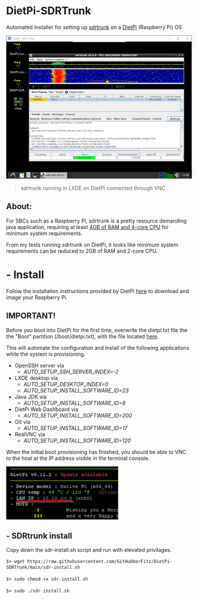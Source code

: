 # DietPi-SDRTrunk
Automated Installer for setting up [sdrtrunk](https://github.com/DSheirer/sdrtrunk) on a [DietPi](https://github.com/MichaIng/DietPi) (Raspberry Pi) OS

<img src="images/screen-capture.png" alt="sdrtrunk on DietPi"/>

> sdrtrunk running in LXDE on DietPi connected through VNC

## About:
For SBCs such as a Raspberry Pi, sdrtrunk is a pretty resource demanding java application, requiring at least [4GB of RAM and 4-core CPU](https://github.com/DSheirer/sdrtrunk#minimum-system-requirements) for minimum system requirements.

From my tests running sdrtrunk on DietPi, it looks like minimum system requirements can be reduced to 2GB of RAM and 2-core CPU.

# - Install
Follow the installation instructions provided by DietPi [here](https://dietpi.com/docs/install/) to download and image your Raspberry Pi.

## IMPORTANT!
Before you boot into DietPi for the first time, overwrite the dietpi.txt file the the "Boot" partition (/boot/dietpi.txt), with the file located [here](https://github.com/GitHubberFitz/DietPi-SDRTrunk/blob/main/dietpi.txt).

This will automate the configuration and install of the following applications while the system is provisioning.

- OpenSSH server via
    - _AUTO_SETUP_SSH_SERVER_INDEX=-2_
- LXDE desktop via
    - _AUTO_SETUP_DESKTOP_INDEX=0_
    - _AUTO_SETUP_INSTALL_SOFTWARE_ID=23_
- Java JDK via
    - _AUTO_SETUP_INSTALL_SOFTWARE_ID=8_
- DietPi Web Dashboard via
    - _AUTO_SETUP_INSTALL_SOFTWARE_ID=200_
- Git via
    - _AUTO_SETUP_INSTALL_SOFTWARE_ID=17_
- RealVNC via
    - _AUTO_SETUP_INSTALL_SOFTWARE_ID=120_

When the initial boot provisioning has finished, you should be able to VNC to the host at the IP address visible in the terminal console.

<img src="images/ip.png" alt="Console IP"/>

## - SDRtrunk install
Copy down the sdr-install.sh script and run with elevated privilages.

```
$> wget https://raw.githubusercontent.com/GitHubberFitz/DietPi-SDRTrunk/main/sdr-install.sh

$> sudo chmod +x sdr-install.sh

$> sudo ./sdr-install.sh
```
